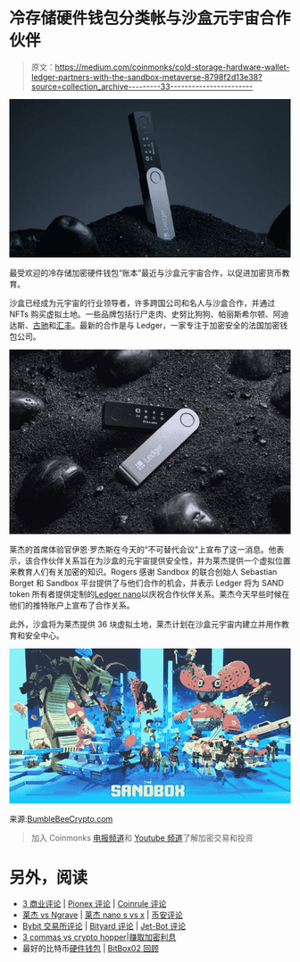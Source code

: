 # 冷存储硬件钱包分类帐与沙盒元宇宙合作伙伴

> 原文：<https://medium.com/coinmonks/cold-storage-hardware-wallet-ledger-partners-with-the-sandbox-metaverse-8798f2d13e38?source=collection_archive---------33----------------------->

![](img/b8cc238f6d3db71ef6f96f410763f8b3.png)

最受欢迎的冷存储加密硬件钱包“账本”最近与沙盒元宇宙合作，以促进加密货币教育。

沙盒已经成为元宇宙的行业领导者，许多跨国公司和名人与沙盒合作，并通过 NFTs 购买虚拟土地。一些品牌包括行尸走肉、史努比狗狗、帕丽斯希尔顿、阿迪达斯、[古驰](http://gucci.com/)和[汇丰](https://bumblebeecrypto.com/2022/03/16/hsbc-has-jumped-into-the-metaverse-and-partners-with-the-sandbox/)。最新的合作是与 Ledger，一家专注于加密安全的法国加密钱包公司。

![](img/4c01f9aeb5b96b8b10953788b13d1e2f.png)

莱杰的首席体验官伊恩·罗杰斯在今天的“不可替代会议”上宣布了这一消息。他表示，该合作伙伴关系旨在为沙盒的元宇宙提供安全性，并为莱杰提供一个虚拟位置来教育人们有关加密的知识。Rogers 感谢 Sandbox 的联合创始人 Sebastian Borget 和 Sandbox 平台提供了与他们合作的机会，并表示 Ledger 将为 SAND token 所有者提供定制的[Ledger nano](https://shop.ledger.com/?r=5cc30b16a6f5)以庆祝合作伙伴关系。莱杰今天早些时候在他们的推特账户上宣布了合作关系。

此外，沙盒将为莱杰提供 36 块虚拟土地，莱杰计划在沙盒元宇宙内建立并用作教育和安全中心。

![](img/311dcfa8b9b76a83e103de3fcc80c41b.png)

来源:[BumbleBeeCrypto.com](https://bumblebeecrypto.com)

> 加入 Coinmonks [电报频道](https://t.me/coincodecap)和 [Youtube 频道](https://www.youtube.com/c/coinmonks/videos)了解加密交易和投资

# 另外，阅读

*   [3 商业评论](/coinmonks/3commas-review-an-excellent-crypto-trading-bot-2020-1313a58bec92) | [Pionex 评论](https://coincodecap.com/pionex-review-exchange-with-crypto-trading-bot) | [Coinrule 评论](/coinmonks/coinrule-review-2021-a-beginner-friendly-crypto-trading-bot-daf0504848ba)
*   [莱杰 vs Ngrave](/coinmonks/ledger-vs-ngrave-zero-7e40f0c1d694) | [莱杰 nano s vs x](/coinmonks/ledger-nano-s-vs-x-battery-hardware-price-storage-59a6663fe3b0) | [币安评论](/coinmonks/binance-review-ee10d3bf3b6e)
*   [Bybit 交易所评论](/coinmonks/bybit-exchange-review-dbd570019b71) | [Bityard 评论](https://coincodecap.com/bityard-reivew) | [Jet-Bot 评论](https://coincodecap.com/jet-bot-review)
*   [3 commas vs crypto hopper](/coinmonks/3commas-vs-pionex-vs-cryptohopper-best-crypto-bot-6a98d2baa203)|[赚取加密利息](/coinmonks/earn-crypto-interest-b10b810fdda3)
*   最好的比特币[硬件钱包](/coinmonks/hardware-wallets-dfa1211730c6) | [BitBox02 回顾](/coinmonks/bitbox02-review-your-swiss-bitcoin-hardware-wallet-c36c88fff29)